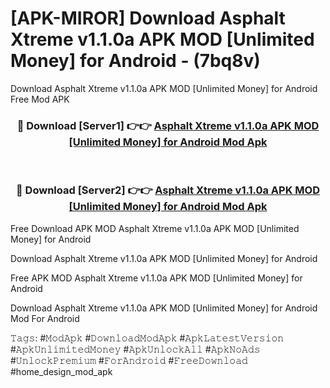 # [APK-MIROR] Download Asphalt Xtreme v1.1.0a APK   MOD [Unlimited Money] for Android - (7bq8v)
Download Asphalt Xtreme v1.1.0a APK   MOD [Unlimited Money] for Android Free Mod APK

<div align="center">
<h3>🔴 Download [Server1] 👉👉 <a href="https://apk-comot.site?title=Asphalt_Xtreme_v1.1.0a_APK___MOD_[Unlimited_Money]_for_Android">Asphalt Xtreme v1.1.0a APK   MOD [Unlimited Money] for Android Mod Apk</a></h3><br>

<h3>🔴 Download [Server2] 👉👉 <a href="https://apk-comot.site?title=Asphalt_Xtreme_v1.1.0a_APK___MOD_[Unlimited_Money]_for_Android">Asphalt Xtreme v1.1.0a APK   MOD [Unlimited Money] for Android Mod Apk</a></h3>
</div>


Free Download APK MOD Asphalt Xtreme v1.1.0a APK   MOD [Unlimited Money] for Android

Download Asphalt Xtreme v1.1.0a APK   MOD [Unlimited Money] for Android 

Free APK MOD Asphalt Xtreme v1.1.0a APK   MOD [Unlimited Money] for Android 

Download Asphalt Xtreme v1.1.0a APK   MOD [Unlimited Money] for Android Mod For Android

𝚃𝚊𝚐𝚜: #𝙼𝚘𝚍𝙰𝚙𝚔 #𝙳𝚘𝚠𝚗𝚕𝚘𝚊𝚍𝙼𝚘𝚍𝙰𝚙𝚔 #𝙰𝚙𝚔𝙻𝚊𝚝𝚎𝚜𝚝𝚅𝚎𝚛𝚜𝚒𝚘𝚗 #𝙰𝚙𝚔𝚄𝚗𝚕𝚒𝚖𝚒𝚝𝚎𝚍𝙼𝚘𝚗𝚎𝚢 #𝙰𝚙𝚔𝚄𝚗𝚕𝚘𝚌𝚔𝙰𝚕𝚕 #𝙰𝚙𝚔𝙽𝚘𝙰𝚍𝚜 #𝚄𝚗𝚕𝚘𝚌𝚔𝙿𝚛𝚎𝚖𝚒𝚞𝚖 #𝙵𝚘𝚛𝙰𝚗𝚍𝚛𝚘𝚒𝚍 #𝙵𝚛𝚎𝚎𝙳𝚘𝚠𝚗𝚕𝚘𝚊𝚍 #home_design_mod_apk